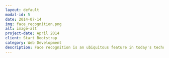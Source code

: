 ```yaml
---
layout: default
modal-id: 5
date: 2014-07-14
img: face_recognition.png
alt: image-alt
project-date: April 2014
client: Start Bootstrap
category: Web Development
description: Face recognition is an ubiquitous feature in today's techonological landscape.
---
```

